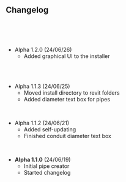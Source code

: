 ## Changelog

<br>
<br>
<br>

- Alpha 1.2.0 (24/06/26)
  - Added graphical UI to the installer

<br>
<br>

- Alpha 1.1.3 (24/06/25)
  - Moved install directory to revit folders
  - Added diameter text box for pipes

<br>

- Alpha 1.1.2 (24/06/21)
  - Added self-updating
  - Finished conduit diameter text box

<br>

- **Alpha 1.1.0** (24/06/19)
  - Initial pipe creator
  - Started changelog
